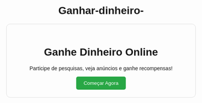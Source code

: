# Ganhar-dinheiro-
<!DOCTYPE html><html lang="pt-BR">
<head>
    <meta charset="UTF-8">
    <meta name="viewport" content="width=device-width, initial-scale=1.0">
    <title>Ganhe Dinheiro Online</title>
    <style>
        body {
            font-family: Arial, sans-serif;
            text-align: center;
            padding: 20px;
        }
        .container {
            max-width: 600px;
            margin: auto;
            padding: 20px;
            border: 1px solid #ddd;
            border-radius: 10px;
        }
        button {
            background-color: #28a745;
            color: white;
            padding: 10px 20px;
            border: none;
            border-radius: 5px;
            cursor: pointer;
        }
        button:hover {
            background-color: #218838;
        }
    </style>
</head>
<body>
    <div class="container">
        <h1>Ganhe Dinheiro Online</h1>
        <p>Participe de pesquisas, veja anúncios e ganhe recompensas!</p>
        <button onclick="ganharDinheiro()">Começar Agora</button>
    </div>
    <script>
        function ganharDinheiro() {
            alert('Cadastre-se para começar a ganhar dinheiro!');
        }
    </script>
</body>
</html>
